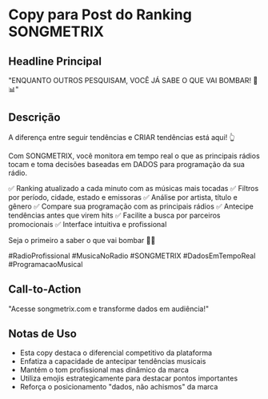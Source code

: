 # Copy para Post do Ranking SONGMETRIX

## Headline Principal
"ENQUANTO OUTROS PESQUISAM, VOCÊ JÁ SABE O QUE VAI BOMBAR! 🚀📊"

## Descrição
A diferença entre seguir tendências e CRIAR tendências está aqui! 👆

Com SONGMETRIX, você monitora em tempo real o que as principais rádios tocam e toma decisões baseadas em DADOS para programação da sua rádio.

✅ Ranking atualizado a cada minuto com as músicas mais tocadas 
✅ Filtros por período, cidade, estado e emissoras
✅ Análise por artista, título e gênero
✅ Compare sua programação com as principais rádios
✅ Antecipe tendências antes que virem hits
✅ Facilite a busca por parceiros promocionais
✅ Interface intuitiva e profissional

Seja o primeiro a saber o que vai bombar 🎵🔝

#RadioProfissional #MusicaNoRadio #SONGMETRIX #DadosEmTempoReal #ProgramacaoMusical

## Call-to-Action
"Acesse songmetrix.com e transforme dados em audiência!"

## Notas de Uso
- Esta copy destaca o diferencial competitivo da plataforma
- Enfatiza a capacidade de antecipar tendências musicais
- Mantém o tom profissional mas dinâmico da marca
- Utiliza emojis estrategicamente para destacar pontos importantes
- Reforça o posicionamento "dados, não achismos" da marca